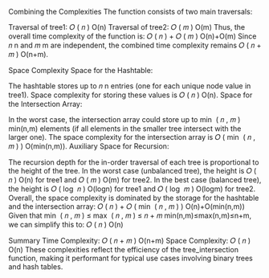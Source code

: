 Combining the Complexities
The function consists of two main traversals:

Traversal of tree1:
𝑂
(
𝑛
)
O(n)
Traversal of tree2:
𝑂
(
𝑚
)
O(m)
Thus, the overall time complexity of the function is:
𝑂
(
𝑛
)
+
𝑂
(
𝑚
)
O(n)+O(m)
Since
𝑛
n and
𝑚
m are independent, the combined time complexity remains
𝑂
(
𝑛
+
𝑚
)
O(n+m).

Space Complexity
Space for the Hashtable:

The hashtable stores up to
𝑛
n entries (one for each unique node value in tree1).
Space complexity for storing these values is
𝑂
(
𝑛
)
O(n).
Space for the Intersection Array:

In the worst case, the intersection array could store up to
min
⁡
(
𝑛
,
𝑚
)
min(n,m) elements (if all elements in the smaller tree intersect with the larger one).
The space complexity for the intersection array is
𝑂
(
min
⁡
(
𝑛
,
𝑚
)
)
O(min(n,m)).
Auxiliary Space for Recursion:

The recursion depth for the in-order traversal of each tree is proportional to the height of the tree.
In the worst case (unbalanced tree), the height is
𝑂
(
𝑛
)
O(n) for tree1 and
𝑂
(
𝑚
)
O(m) for tree2.
In the best case (balanced tree), the height is
𝑂
(
log
⁡
𝑛
)
O(logn) for tree1 and
𝑂
(
log
⁡
𝑚
)
O(logm) for tree2.
Overall, the space complexity is dominated by the storage for the hashtable and the intersection array:
𝑂
(
𝑛
)
+
𝑂
(
min
⁡
(
𝑛
,
𝑚
)
)
O(n)+O(min(n,m))
Given that
min
⁡
(
𝑛
,
𝑚
)
≤
max
⁡
(
𝑛
,
𝑚
)
≤
𝑛
+
𝑚
min(n,m)≤max(n,m)≤n+m, we can simplify this to:
𝑂
(
𝑛
)
O(n)

Summary
Time Complexity:
𝑂
(
𝑛
+
𝑚
)
O(n+m)
Space Complexity:
𝑂
(
𝑛
)
O(n)
These complexities reflect the efficiency of the tree_intersection function, making it performant for typical use cases involving binary trees and hash tables.